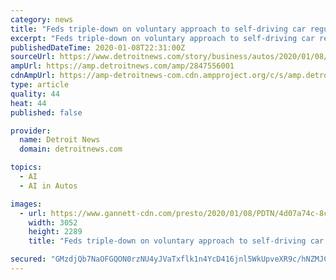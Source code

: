 ```yaml
---
category: news
title: "Feds triple-down on voluntary approach to self-driving car regulations"
excerpt: "Feds triple-down on voluntary approach to self-driving car regulations The latest guidelines still do not require automakers to release results of autonomous-vehicle testing Check out this story on detroitnews.com: https://www.detroitnews.com/story/business/autos/2020/01/08/feds-triple-down-voluntary-approach-self-driving-car-regulations ..."
publishedDateTime: 2020-01-08T22:31:00Z
sourceUrl: https://www.detroitnews.com/story/business/autos/2020/01/08/feds-triple-down-voluntary-approach-self-driving-car-regulations/2847556001/
ampUrl: https://amp.detroitnews.com/amp/2847556001
cdnAmpUrl: https://amp-detroitnews-com.cdn.ampproject.org/c/s/amp.detroitnews.com/amp/2847556001
type: article
quality: 44
heat: 44
published: false

provider:
  name: Detroit News
  domain: detroitnews.com

topics:
  - AI
  - AI in Autos

images:
  - url: https://www.gannett-cdn.com/presto/2020/01/08/PDTN/4d07a74c-8cee-4f21-9a64-0ae103ed0d8f-dtncent02-78rhdls4loz1lxv14pzo_original.jpg?crop=3052,2289,x195,y0&amp;quality=50&amp;width=640
    width: 3052
    height: 2289
    title: "Feds triple-down on voluntary approach to self-driving car regulations"

secured: "GMzdjQb7NaOFGQON0rzNU4yJVaTxflk1n4YcD416jnl5WkUpveXR9c/hNZMJCikAndX5hxGpqoZysI/yCVk3zH7uvU1COskw5x0Md4loWUCgRWh4YSpWzEpWLYSCKsFPXGjodCXqEp15bFxmhPnjk5t+VM+RBhgvi2p8i7q5GBrLm7bWXs/aumNG+Qpi97bIMmrHw5c6EZNq1GY2EDjAgYqWAfuWj+ccLON0m61QGusv7Mol4LCEZzjJlD0pEDo7KCXStpKgWceG8vy7lNtDfcbIRrqrFMAmugLeCd1E8ITIfKIvtydrOLsmc2WAK6pKMzR488mDfIY2wK8PfEAu7jaySRvt4C0K/ZuaV+lVv0LZ5xC2YeBxsB5bbuhagWygFPHKTsI1Lghx9zAIQuhim2oQNPJR9wKrzllS0sANPNJpZ59FSKfCDpcMz+N7o6GM+/ZWdaKvLwn1YCB4/zRMTQ==;3Y2JCGOOn2JrRoVkm97akw=="
---
```


